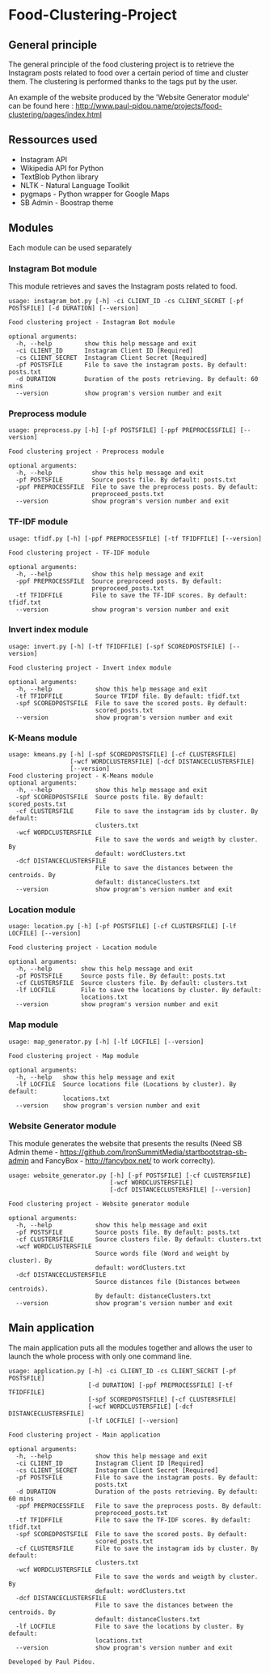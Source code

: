 # Food-Clustering-Project

## General principle
The general principle of the food clustering project is to retrieve the Instagram posts related to food over a certain period of time and cluster them. The clustering is performed thanks to the tags put by the user.

An example of the website produced by the 'Website Generator module' can be found here : http://www.paul-pidou.name/projects/food-clustering/pages/index.html

## Ressources used
- Instagram API
- Wikipedia API for Python
- TextBlob Python library
- NLTK - Natural Language Toolkit
- pygmaps - Python wrapper for Google Maps
- SB Admin - Boostrap theme

## Modules

Each module can be used separately

### Instagram Bot module
This module retrieves and saves the Instagram posts related to food.

```
usage: instagram_bot.py [-h] -ci CLIENT_ID -cs CLIENT_SECRET [-pf POSTSFILE] [-d DURATION] [--version]

Food clustering project - Instagram Bot module

optional arguments:
  -h, --help         show this help message and exit
  -ci CLIENT_ID      Instagram Client ID [Required]
  -cs CLIENT_SECRET  Instagram Client Secret [Required]
  -pf POSTSFILE      File to save the instagram posts. By default: posts.txt
  -d DURATION        Duration of the posts retrieving. By default: 60 mins
  --version          show program's version number and exit
```
        
### Preprocess module

```
usage: preprocess.py [-h] [-pf POSTSFILE] [-ppf PREPROCESSFILE] [--version]

Food clustering project - Preprocess module

optional arguments:
  -h, --help           show this help message and exit
  -pf POSTSFILE        Source posts file. By default: posts.txt
  -ppf PREPROCESSFILE  File to save the preprocess posts. By default:
                       preproceed_posts.txt
  --version            show program's version number and exit
````

### TF-IDF module

```
usage: tfidf.py [-h] [-ppf PREPROCESSFILE] [-tf TFIDFFILE] [--version]

Food clustering project - TF-IDF module

optional arguments:
  -h, --help           show this help message and exit
  -ppf PREPROCESSFILE  Source preproceed posts. By default:
                       preproceed_posts.txt
  -tf TFIDFFILE        File to save the TF-IDF scores. By default: tfidf.txt
  --version            show program's version number and exit
````

### Invert index module
```
usage: invert.py [-h] [-tf TFIDFFILE] [-spf SCOREDPOSTSFILE] [--version]

Food clustering project - Invert index module

optional arguments:
  -h, --help            show this help message and exit
  -tf TFIDFFILE         Source TFIDF file. By default: tfidf.txt
  -spf SCOREDPOSTSFILE  File to save the scored posts. By default:
                        scored_posts.txt
  --version             show program's version number and exit
````

### K-Means module
```
usage: kmeans.py [-h] [-spf SCOREDPOSTSFILE] [-cf CLUSTERSFILE]
                 [-wcf WORDCLUSTERSFILE] [-dcf DISTANCECLUSTERSFILE]
                 [--version]
Food clustering project - K-Means module
optional arguments:
  -h, --help            show this help message and exit
  -spf SCOREDPOSTSFILE  Source posts file. By default: scored_posts.txt
  -cf CLUSTERSFILE      File to save the instagram ids by cluster. By default:
                        clusters.txt
  -wcf WORDCLUSTERSFILE
                        File to save the words and weigth by cluster. By
                        default: wordClusters.txt
  -dcf DISTANCECLUSTERSFILE
                        File to save the distances between the centroids. By
                        default: distanceClusters.txt
  --version             show program's version number and exit
````
  
### Location module
```
usage: location.py [-h] [-pf POSTSFILE] [-cf CLUSTERSFILE] [-lf LOCFILE] [--version]

Food clustering project - Location module

optional arguments:
  -h, --help        show this help message and exit
  -pf POSTSFILE     Source posts file. By default: posts.txt
  -cf CLUSTERSFILE  Source clusters file. By default: clusters.txt
  -lf LOCFILE       File to save the locations by cluster. By default:
                    locations.txt
  --version         show program's version number and exit
````

### Map module
```
usage: map_generator.py [-h] [-lf LOCFILE] [--version]

Food clustering project - Map module

optional arguments:
  -h, --help   show this help message and exit
  -lf LOCFILE  Source locations file (Locations by cluster). By default:
               locations.txt
  --version    show program's version number and exit
````
 
### Website Generator module
This module generates the website that presents the results (Need SB Admin theme -  https://github.com/IronSummitMedia/startbootstrap-sb-admin and FancyBox - http://fancybox.net/ to work correclty).

```
usage: website_generator.py [-h] [-pf POSTSFILE] [-cf CLUSTERSFILE]
                            [-wcf WORDCLUSTERSFILE]
                            [-dcf DISTANCECLUSTERSFILE] [--version]

Food clustering project - Website generator module

optional arguments:
  -h, --help            show this help message and exit
  -pf POSTSFILE         Source posts file. By default: posts.txt
  -cf CLUSTERSFILE      Source clusters file. By default: clusters.txt
  -wcf WORDCLUSTERSFILE
                        Source words file (Word and weight by cluster). By
                        default: wordClusters.txt
  -dcf DISTANCECLUSTERSFILE
                        Source distances file (Distances between centroids).
                        By default: distanceClusters.txt
  --version             show program's version number and exit
```
## Main application
The main application puts all the modules together and allows the user to launch the whole process with only one command line.

```
usage: application.py [-h] -ci CLIENT_ID -cs CLIENT_SECRET [-pf POSTSFILE]
                      [-d DURATION] [-ppf PREPROCESSFILE] [-tf TFIDFFILE]
                      [-spf SCOREDPOSTSFILE] [-cf CLUSTERSFILE]
                      [-wcf WORDCLUSTERSFILE] [-dcf DISTANCECLUSTERSFILE]
                      [-lf LOCFILE] [--version]

Food clustering project - Main application

optional arguments:
  -h, --help            show this help message and exit
  -ci CLIENT_ID         Instagram Client ID [Required]
  -cs CLIENT_SECRET     Instagram Client Secret [Required]
  -pf POSTSFILE         File to save the instagram posts. By default:
                        posts.txt
  -d DURATION           Duration of the posts retrieving. By default: 60 mins
  -ppf PREPROCESSFILE   File to save the preprocess posts. By default:
                        preproceed_posts.txt
  -tf TFIDFFILE         File to save the TF-IDF scores. By default: tfidf.txt
  -spf SCOREDPOSTSFILE  File to save the scored posts. By default:
                        scored_posts.txt
  -cf CLUSTERSFILE      File to save the instagram ids by cluster. By default:
                        clusters.txt
  -wcf WORDCLUSTERSFILE
                        File to save the words and weigth by cluster. By
                        default: wordClusters.txt
  -dcf DISTANCECLUSTERSFILE
                        File to save the distances between the centroids. By
                        default: distanceClusters.txt
  -lf LOCFILE           File to save the locations by cluster. By default:
                        locations.txt
  --version             show program's version number and exit

Developed by Paul Pidou.
```
